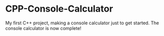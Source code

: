 # CPP-Console-Calculator
My first C++ project, making a console calculator just to get started.
The console calculator is now complete!
